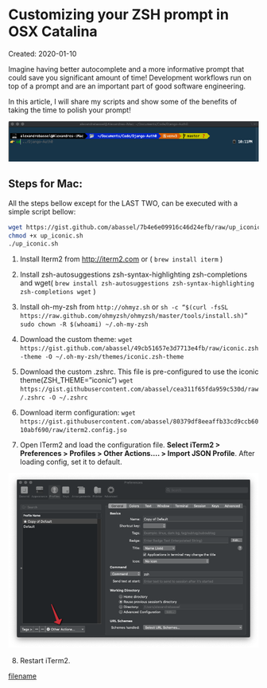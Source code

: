 # Customizing your ZSH prompt in OSX Catalina

Created: 2020-01-10

Imagine having better autocomplete and a more informative prompt that could save you significant amount of time!
Development workflows run on top of a prompt and are an important part of good software engineering. 

In this article, I will share my scripts and show some of the benefits of taking the time to polish your prompt!

![alt text](assets/img/zsh_prompt_in_catalina/iconic.png "Iterm2 with Iconic")

## Steps for Mac:

All the steps bellow except for the LAST TWO, can be executed with a simple script bellow:

```bash
wget https://gist.github.com/abassel/7b4e6e09916c46d24efb/raw/up_iconic.sh
chmod +x up_iconic.sh
./up_iconic.sh
```

1. Install Iterm2 from http://iterm2.com or ( `brew install iterm` )
   
2. Install zsh-autosuggestions zsh-syntax-highlighting zsh-completions and wget( `brew install zsh-autosuggestions zsh-syntax-highlighting zsh-completions wget` )

3. Install oh-my-zsh from `http://ohmyz.sh` or
`sh -c “$(curl -fsSL https://raw.github.com/ohmyzsh/ohmyzsh/master/tools/install.sh)”
sudo chown -R $(whoami) ~/.oh-my-zsh`
4. Download the custom theme:
`wget https://gist.github.com/abassel/49cb51657e3d7713e4fb/raw/iconic.zsh-theme -O ~/.oh-my-zsh/themes/iconic.zsh-theme`
5. Download the custom .zshrc. This file is pre-configured to use the iconic theme(ZSH_THEME=”iconic”)
`wget https://gist.githubusercontent.com/abassel/cea311f65fda959c530d/raw/.zshrc -O ~/.zshrc`
6. Download iterm configuration:
`wget https://gist.githubusercontent.com/abassel/80379df8eeaffb33cd9ccb6010abf690/raw/iterm2.config.jso`
7. Open ITerm2 and load the configuration file. **Select iTerm2 > Preferences > Profiles > Other Actions…. > Import JSON Profile**. After loading config, set it to default.

![alt text](assets/img/zsh_prompt_in_catalina/iterm.png "Iterm2 config")

8. Restart iTerm2.

[filename](footnote.md ':include')
